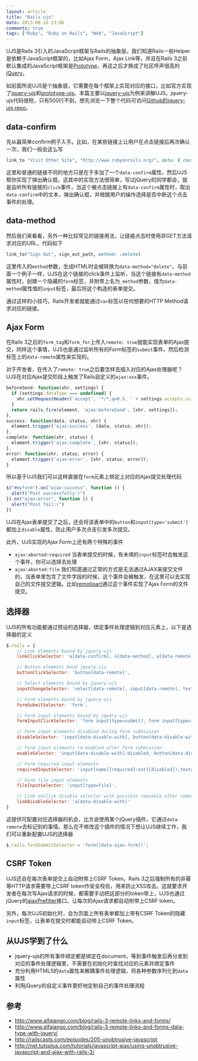 ```yaml
---
layout: article
title: "Rails ujs"
date: 2013-08-16 23:06
comments: true
tags: ["Ruby", "Ruby on Rails", "Web", "JavaScript"]
---
```


UJS是Rails 3引入的JavaScript框架与Rails的抽象层。我们知道Rails一些Helper是依赖于JavaScript框架的，比如Ajax Form，Ajax Link等，并且在Rails 3之前默认集成的JavaScript框架是[Prototype][proto]，再这之后才换成了社区呼声很高的[jQuery][jq]。


如前面所说UJS是个抽象层，它需要在每个框架上实现对应的接口，比如官方实现了[jquery-ujs][jqu]和[prototype-ujs][protou]。本篇主要以[jquery-ujs][jqu]为例来讲解UJS。jquery-ujs代码很短，只有500行不到，想先浏览一下整个代码可访问[Github的jquery-ujs repo][jqurepo]。

## data-confirm

先从最简单confirm例子入手。比如，在某些链接上让用户在点击链接后再次确认一次，我们一般会这么写

```ruby
link_to "Visit Other Site", "http://www.rubyonrails.org/", data: { confirm: "Are you sure?" }
```

这里和普通的链接不同的地方只是在于多加了一个`data-confirm`属性，然后UJS帮你实现了弹出确认框。这其中的实现方法很简单，写过jQuery的同学都会，就是监听所有链接的`click`事件，当这个被点击链接上有`data-confirm`属性时，取出`data-confirm`中的文本，弹出确认框，并根据用户的操作选择是否中断这个点击事件的处理。

## data-method

然后我们来看看，另外一种比较常见的链接用法，让链接点击时使用非GET方法请求对应的URL，代码如下

```ruby
link_to("Sign Out", sign_out_path, method: :delete)
```

这里传入的`method`参数，生成HTML时会被转换为`data-method="delete"`。与前面一个例子一样，UJS在这个链接的click事件上监听，当这个链接有`data-method`属性时，创建一个隐藏的`form`标签，并附带上名为`_method`参数，值为`data-method`属性值的`input`标签，最后将这个构造的表单提交。

通过这样的小技巧，Rails开发者就能通过`<a>`标签以任何想要的HTTP Method请求对应的链接。

## Ajax Form

在Rails 3之后的`form_tag`和`form_for`上传入`remote: true`就能实现表单的Ajax提交，同样这个事情，UJS也是通过监听所有的Form标签的`submit`事件，然后检测标签上的`data-remote`属性来实现的。

对于开发者，在传入了`remote: true`之后要怎样去插入对应的Ajax处理器呢？UJS在对应Ajax提交阶段上触发了Rails自定义的`ajax:xxx`事件。

```javascript
beforeSend: function(xhr, settings) {
  if (settings.dataType === undefined) {
    xhr.setRequestHeader('accept', '*/*;q=0.5, ' + settings.accepts.script);
  }
  return rails.fire(element, 'ajax:beforeSend', [xhr, settings]);
},
success: function(data, status, xhr) {
  element.trigger('ajax:success', [data, status, xhr]);
},
complete: function(xhr, status) {
  element.trigger('ajax:complete', [xhr, status]);
},
error: function(xhr, status, error) {
  element.trigger('ajax:error', [xhr, status, error]);
}
```

所以基于UJS我们可以这样直接在`form`元素上绑定上对应的Ajax提交处理代码

```javascript
$("#myform").on("ajax:success", function () {
  alert("Post successfully:)")
}).on("ajax:error", function () {
  alert("Post fail:(")
})
```

UJS在Ajax表单提交了之后，还会将该表单中的`button`和`input[type='submit']`都加上`disable`属性，防止用户多次点击引发多次提交。

此外，UJS实现的Ajax Form上还有两个特殊的事件

- `ajax:aborted:required` 当表单提交的时候，有未填的`input`标签时会触发这个事件，你可以选择去处理
- `ajax:aborted:file` 我们知道通过正常的方式是无法通过AJAX来提交文件的，当表单里包含了文件字段的时候，这个事件会被触发，在这里可以去实现自己的文件提交逻辑。比如[remotipart][remotipart]通过这个事件实现了Ajax Form的文件提交。

## 选择器

UJS的所有功能都通过预设的选择器，绑定事件处理逻辑到对应元素上，以下是选择器的定义

```javascript
$.rails = {
    // Link elements bound by jquery-ujs
    linkClickSelector: 'a[data-confirm], a[data-method], a[data-remote], a[data-disable-with]',

    // Button elements boud jquery-ujs
    buttonClickSelector: 'button[data-remote]',

    // Select elements bound by jquery-ujs
    inputChangeSelector: 'select[data-remote], input[data-remote], textarea[data-remote]',

    // Form elements bound by jquery-ujs
    formSubmitSelector: 'form',

    // Form input elements bound by jquery-ujs
    formInputClickSelector: 'form input[type=submit], form input[type=image], form button[type=submit], form button:not([type])',

    // Form input elements disabled during form submission
    disableSelector: 'input[data-disable-with], button[data-disable-with], textarea[data-disable-with]',

    // Form input elements re-enabled after form submission
    enableSelector: 'input[data-disable-with]:disabled, button[data-disable-with]:disabled, textarea[data-disable-with]:disabled',

    // Form required input elements
    requiredInputSelector: 'input[name][required]:not([disabled]),textarea[name][required]:not([disabled])',

    // Form file input elements
    fileInputSelector: 'input[type=file]',

    // Link onClick disable selector with possible reenable after remote submission
    linkDisableSelector: 'a[data-disable-with]'
}
```

这提供可配置对应选择器的机会，比方说使用某个jQuery插件，它通过`data-remote`去标记别的事情。那么在不修改这个插件的情况下想让UJS继续工作，我们可以重新配置UJS的选择器

```javascript
$.rails.formSubmitSelector = 'form([data-ajax-form])';
```

## CSRF Token

UJS还会在每次表单提交上自动附带上CSRF Token。Rails 3之后强制所有的非幂等HTTP请求需要带上CSRF token作安全校验，用来防止XSS攻击。这就要求开发者在每次写Ajax请求的时候，都需要手动把这部分的token带上，UJS也通过jQuery的[ajaxPrefilter][ajaxprefilter]接口，让每次的Ajax请求都自动附带上CSRF token。

另外，每次UJS初始化时，会为页面上所有表单都加上带有CSRF Token的隐藏`input`标签，让表单在提交时都能自动带上CSRF Token。

## 从UJS学到了什么

- jquery-ujs的所有事件绑定都是绑定在document，等到事件触发后再分发到对应的事件处理逻辑里，不需要在初始化时查找对应的元素并绑定事件
- 充分利用HTML5的`data`属性来解耦事件处理逻辑，将各种参数序列化到`data`属性
- 利用jQuery的自定义事件更好地定制自己的事件处理流程

## 参考

- http://www.alfajango.com/blog/rails-3-remote-links-and-forms/
- http://www.alfajango.com/blog/rails-3-remote-links-and-forms-data-type-with-jquery/
- http://railscasts.com/episodes/205-unobtrusive-javascript
- http://net.tutsplus.com/tutorials/javascript-ajax/using-unobtrusive-javascript-and-ajax-with-rails-3/

[proto]: http://prototypejs.org/
[jq]: http://jquery.org/
[jqu]: https://github.com/rails/jquery-ujs
[protou]: https://github.com/rails/prototype-ujs
[jqurepo]: https://github.com/rails/jquery-ujs/blob/master/src/rails.js
[ajaxprefilter]: http://api.jquery.com/jQuery.ajaxPrefilter/
[remotipart]: https://github.com/JangoSteve/remotipart
